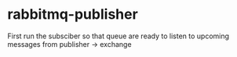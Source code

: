# rabbitmq-publisher
First run the subsciber so that queue are ready to listen to upcoming messages from publisher -> exchange
